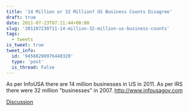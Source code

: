```yaml
---
title: '14 Million or 32 Million? US Business Counts Disagree'
draft: true
date: 2011-07-23T07:11:44+00:00
slug: '201107230711-14-million-32-million-us-business-counts'
tags:
  - tweets
is_tweet: true
tweet_info:
  id: '94560290976440320'
  type: 'post'
  is_thread: False
---
```




As per InfoUSA there are 14 million businesses in US in 2011. As per IRS there were 32 million "businesses" in 2007. <http://www.infousagov.com>

[Discussion](https://x.com/sytelus/status/94560290976440320)
